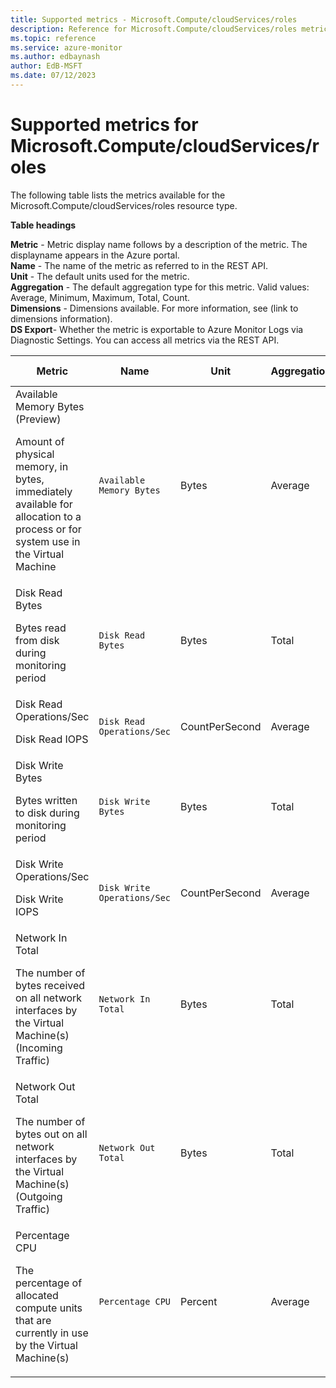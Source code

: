 ```yaml
---
title: Supported metrics - Microsoft.Compute/cloudServices/roles
description: Reference for Microsoft.Compute/cloudServices/roles metrics in Azure Monitor.
ms.topic: reference
ms.service: azure-monitor
ms.author: edbaynash
author: EdB-MSFT
ms.date: 07/12/2023
---
```

# Supported metrics for Microsoft.Compute/cloudServices/roles  
<!-- Data source : arm-->


The following table lists the metrics available for the Microsoft.Compute/cloudServices/roles resource type.

  

**Table headings**
  
**Metric** - Metric display name follows by a description of the metric. The displayname appears in the Azure portal.  
**Name** - The name of the metric as referred to in the REST API.  
**Unit** - The default units used for the metric.  
**Aggregation** - The default aggregation type for this metric. Valid values: Average, Minimum, Maximum, Total, Count.  
**Dimensions** - Dimensions available. For more information, see (link to dimensions information).  
**DS Export**- Whether the metric is exportable to Azure Monitor Logs via Diagnostic Settings.  You can access all metrics via the REST API.  
  
  
|Metric|Name|Unit|Aggregation|Dimensions|DS Export|
|---|---|---|---|---|---|
|Available Memory Bytes (Preview)<p><p>Amount of physical memory, in bytes, immediately available for allocation to a process or for system use in the Virtual Machine |`Available Memory Bytes` |Bytes |Average |RoleInstanceId, RoleId |Yes|
|Disk Read Bytes<p><p>Bytes read from disk during monitoring period |`Disk Read Bytes` |Bytes |Total |RoleInstanceId, RoleId |Yes|
|Disk Read Operations/Sec<p><p>Disk Read IOPS |`Disk Read Operations/Sec` |CountPerSecond |Average |RoleInstanceId, RoleId |Yes|
|Disk Write Bytes<p><p>Bytes written to disk during monitoring period |`Disk Write Bytes` |Bytes |Total |RoleInstanceId, RoleId |Yes|
|Disk Write Operations/Sec<p><p>Disk Write IOPS |`Disk Write Operations/Sec` |CountPerSecond |Average |RoleInstanceId, RoleId |Yes|
|Network In Total<p><p>The number of bytes received on all network interfaces by the Virtual Machine(s) (Incoming Traffic) |`Network In Total` |Bytes |Total |RoleInstanceId, RoleId |Yes|
|Network Out Total<p><p>The number of bytes out on all network interfaces by the Virtual Machine(s) (Outgoing Traffic) |`Network Out Total` |Bytes |Total |RoleInstanceId, RoleId |Yes|
|Percentage CPU<p><p>The percentage of allocated compute units that are currently in use by the Virtual Machine(s) |`Percentage CPU` |Percent |Average |RoleInstanceId, RoleId |Yes|


<!--Gen Date:  Wed Jul 12 2023 17:59:09 GMT+0300 (Israel Daylight Time)-->